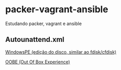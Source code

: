 # packer-vagrant-ansible

Estudando packer, vagrant e ansible

## Autounattend.xml

[WindowsPE (edição do disco, similar ao fdisk/cfdisk)][1]

[OOBE (Out Of Box Experience)][2]

[1]: https://docs.microsoft.com/en-us/windows-hardware/manufacture/desktop/winpe-intro

[2]: https://docs.microsoft.com/en-us/windows-hardware/customize/desktop/customize-oobe
